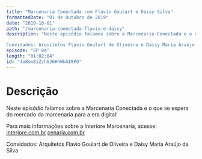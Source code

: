```yaml
---
title: "Marcenaria Conectada com Flavio Goulart e Daisy Silva"
formattedDate: "01 de Outubro de 2019"
date: "2019-10-01"
path: "/marcenaria-conectada-flavio-e-daisy"
description: "Neste episódio falamos sobre a Marcenaria Conectada e o que se espera do mercado da marcenaria para a era digital!

Convidados: Arquitetos Flavio Goulart de Oliveira e Daisy Maria Araújo da Silva."
episode: "EP 04"
length: "01:02:04"
id: "4o8mn8iZzhGJ6HhWkAI8FG"
---
```


# Descrição

Neste episódio falamos sobre a Marcenaria Conectada e o que se espera do mercado da marcenaria para a era digital!

Para mais informações sobre a Interiore Marcenaria, acesse: [interiore.com.br](http://www.interiore.com.br/)
[cenaria.com.br](https://cenaria.com.br/)

Convidados: Arquitetos Flavio Goulart de Oliveira e Daisy Maria Araújo da Silva
